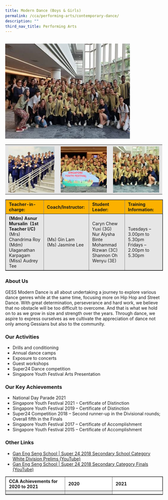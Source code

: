 ```yaml
---
title: Modern Dance (Boys & Girls)
permalink: /cca/performing-arts/contemporary-dance/
description: ""
third_nav_title: Performing Arts
---
```

<br>
<img src="/images/Dance.jpeg" 
         style="width:400px"
	/>
	
<table align="center" style="box-sizing: inherit; border-collapse: collapse; border-spacing: 0px; max-width: 100%; color: rgb(34, 34, 34); font-family: &quot;Source Sans Pro&quot;, sans-serif; font-size: 16px; font-style: normal; font-variant-ligatures: normal; font-variant-caps: normal; font-weight: 400; letter-spacing: normal; orphans: 2; text-align: start; text-transform: none; white-space: normal; widows: 2; word-spacing: 0px; -webkit-text-stroke-width: 0px; background-color: rgb(255, 255, 255); text-decoration-thickness: initial; text-decoration-style: initial; text-decoration-color: initial;"><tbody style="box-sizing: inherit;"><tr style="box-sizing: inherit; background: rgb(230, 230, 230);"><td style="box-sizing: inherit; padding: 5px 10px; text-align: center;"><a href="/images/Super24-GESS-2018-150x150.jpeg" target="_blank" rel="noopener noreferrer" style="box-sizing: inherit; background-color: transparent; transition: all 0.25s ease-in-out 0s; outline: 0px; color: rgb(255, 208, 26); text-decoration: underline;"><img class="aligncenter wp-image-19445 size-thumbnail" src="/images/Super24-GESS-2018-150x150.jpeg" style="box-sizing: inherit; border: 0px; vertical-align: middle; max-width: 100%; height: auto; margin: auto; display: block; clear: both;"></a></td><td style="box-sizing: inherit; padding: 5px 10px; text-align: center;"><a href="/images/SYF2019-1-150x150.jpeg" target="_blank" rel="noopener noreferrer" style="box-sizing: inherit; background-color: transparent; transition: all 0.25s ease-in-out 0s; color: rgb(241, 174, 22); text-decoration: underline;"><img class="aligncenter wp-image-19446 size-thumbnail" src="/images/SYF2019-1-150x150.jpeg" alt="Syf2019 1" width="150" height="150" style="box-sizing: inherit; border: 0px; vertical-align: middle; max-width: 100%; height: auto; margin: auto; display: block; clear: both;"></a></td><td style="box-sizing: inherit; padding: 5px 10px; text-align: center;"><a href="/images/SYF2019-2-150x150.jpeg" target="_blank" rel="noopener noreferrer" style="box-sizing: inherit; background-color: transparent; transition: all 0.25s ease-in-out 0s; color: rgb(241, 174, 22); text-decoration: underline;"><img class="aligncenter wp-image-19447 size-thumbnail" src="/images/SYF2019-2-150x150.jpeg" alt="Syf2019 2" width="150" height="150" style="box-sizing: inherit; border: 0px; vertical-align: middle; max-width: 100%; height: auto; margin: auto; display: block; clear: both;"></a></td></tr></tbody></table>

<table border="1" style="box-sizing: inherit; border-collapse: collapse; border-spacing: 0px; max-width: 100%; width: 826.664px;"><tbody style="box-sizing: inherit;"><tr style="box-sizing: inherit; background: rgb(252, 177, 0); height: 33px;"><td style="box-sizing: inherit; padding: 5px 10px; width: 233.875px; height: 33px;"><strong style="box-sizing: inherit; font-weight: bold;">Teacher-in-charge:</strong></td><td style="box-sizing: inherit; padding: 5px 10px; width: 152.266px; height: 33px;"><strong style="box-sizing: inherit; font-weight: bold;">Coach/Instructor:</strong></td><td style="box-sizing: inherit; padding: 5px 10px; width: 210.969px; height: 33px;"><strong style="box-sizing: inherit; font-weight: bold;">Student Leader:</strong></td><td style="box-sizing: inherit; padding: 5px 10px; width: 228.555px; height: 33px;"><strong style="box-sizing: inherit; font-weight: bold;">Training Information:</strong></td></tr><tr style="box-sizing: inherit; background: rgb(230, 230, 230); height: 84px;"><td style="box-sizing: inherit; padding: 5px 10px; width: 233.875px; height: 84px;"><strong style="box-sizing: inherit; font-weight: bold;">(Mdm) Asnur Mursalin&nbsp; (1st Teacher I/C)</strong><br style="box-sizing: inherit;">(Mrs) Chandrima Roy<br style="box-sizing: inherit;">(Mdm) Ulaganathan Karpagam<br style="box-sizing: inherit;">(Miss) Audrey Tee</td><td style="box-sizing: inherit; padding: 5px 10px; width: 152.266px; height: 84px;">(Ms) Gin Lam<br style="box-sizing: inherit;">(Ms) Jasmine Lee</td><td style="box-sizing: inherit; padding: 5px 10px; width: 210.969px; height: 84px;">Caryn Chew Yuxi (3G)<br style="box-sizing: inherit;">Nur Alysha Binte Mohammad Rizwan (3C)<br style="box-sizing: inherit;">Shannon Oh Wenyu (3E)</td><td style="box-sizing: inherit; padding: 5px 10px; width: 228.555px; height: 84px;">Tuesdays – 3.00pm to 5.30pm<br style="box-sizing: inherit;">Fridays – 2.00pm to 5.30pm</td></tr></tbody></table>

### About Us

GESS Modern Dance is all about undertaking a journey to explore various dance genres while at the same time, focusing more on Hip Hop and Street Dance. With great determination, perseverance and hard work, we believe that no obstacle will be too difficult to overcome. And that is what we hold on to as we grow in size and strength over the years. Through dance, we aspire to express ourselves as we cultivate the appreciation of dance not only among Gessians but also to the community.

### Our Activities

*   Drills and conditioning
*   Annual dance camps
*   Exposure to concerts
*   Guest workshops
*   Super24 Dance competition
*   Singapore Youth Festival Arts Presentation

### Our Key Achievements

*   National Day Parade 2021
*   Singapore Youth Festival 2021 – Certificate of Distinction
*   Singapore Youth Festival 2019 – Certificate of Distinction
*   Super24 Competition 2018 – Second runner-up in the Divisional rounds; Overall fifth in the Finals
*   Singapore Youth Festival 2017 – Certificate of Accomplishment
*   Singapore Youth Festival 2015 – Certificate of Accomplishment

### Other Links

*   [Gan Eng Seng School | Super 24 2018 Secondary School Category White Division Prelims (YouTube)](https://www.youtube.com/watch?v=rcw9GWl_JaM)
*   [Gan Eng Seng School | Super 24 2018 Secondary Category Finals (YouTube)](https://www.youtube.com/watch?v=U6wMJChNT9E)

  

<table border="1" width="888" style="box-sizing: inherit; border-collapse: collapse; border-spacing: 0px; max-width: 100%; width: 888px;"><tbody style="box-sizing: inherit;"><tr style="box-sizing: inherit; background: rgb(255, 255, 255);"><td width="288" style="box-sizing: inherit; padding: 5px 10px;"><strong style="box-sizing: inherit; font-weight: bold;">CCA Achievements for 2020&nbsp;to 2021</strong></td><td width="288" style="box-sizing: inherit; padding: 5px 10px;"><strong style="box-sizing: inherit; font-weight: bold;">2020</strong></td><td width="312" style="box-sizing: inherit; padding: 5px 10px;"><strong style="box-sizing: inherit; font-weight: bold;">2021</strong></td></tr><tr style="box-sizing: inherit; background: rgb(230, 230, 230);"><td width="288" style="box-sizing: inherit; padding: 5px 10px; color: rgb(34, 34, 34); font-family: &quot;Source Sans Pro&quot;, sans-serif; font-size: 16px; font-style: normal; font-variant-ligatures: normal; font-variant-caps: normal; font-weight: 400; letter-spacing: normal; orphans: 2; text-align: start; text-indent: 0px; text-transform: none; white-space: normal; widows: 2; word-spacing: 0px; -webkit-text-stroke-width: 0px; text-decoration-thickness: initial; text-decoration-style: initial; text-decoration-color: initial;"></td><td width="288" style="box-sizing: inherit; padding: 5px 10px; color: rgb(34, 34, 34); font-family: &quot;Source Sans Pro&quot;, sans-serif; font-size: 16px; font-style: normal; font-variant-ligatures: normal; font-variant-caps: normal; font-weight: 400; letter-spacing: normal; orphans: 2; text-align: start; text-indent: 0px; text-transform: none; white-space: normal; widows: 2; word-spacing: 0px; -webkit-text-stroke-width: 0px; text-decoration-thickness: initial; text-decoration-style: initial; text-decoration-color: initial;"></td></tr></tbody></table>